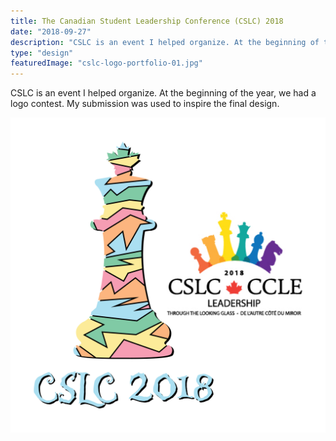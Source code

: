 ```yaml
---
title: The Canadian Student Leadership Conference (CSLC) 2018
date: "2018-09-27"
description: "CSLC is an event I helped organize. At the beginning of the year, we had a logo contest. My submission was used to inspire the final design."
type: "design"
featuredImage: "cslc-logo-portfolio-01.jpg"
---
```


CSLC is an event I helped organize. At the beginning of the year, we had a logo contest. My submission was used to inspire the final design.

![CSLC logo](./cslc-logo-portfolio-01.jpg "CSLC logo")
